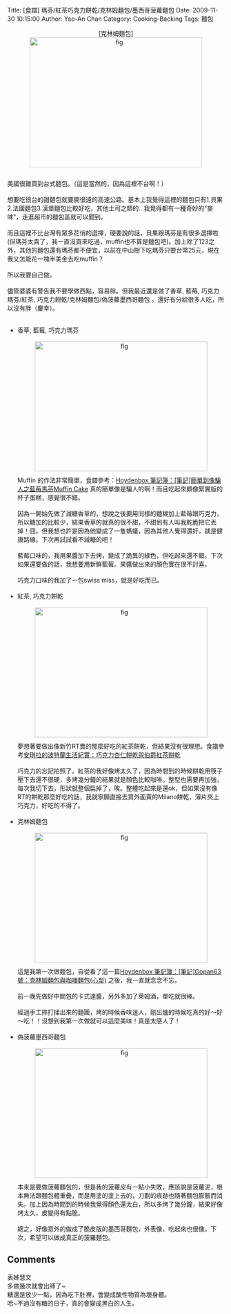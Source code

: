 Title: [食譜] 瑪芬/紅茶巧克力餅乾/克林姆麵包/墨西哥菠蘿麵包
Date: 2009-11-30 10:15:00
Author: Yao-An Chan
Category: Cooking-Backing
Tags: 麵包


<div class='post'>
<div style="text-align: center;">[克林姆麵包]<a onblur="try {parent.deselectBloggerImageGracefully();} catch(e) {}" href="http://1.bp.blogspot.com/_mvtDPM7iODU/SxQWz1RjvkI/AAAAAAAAE9Q/ryblLM1hTeo/s1600/DSC00629.JPG"><img style="margin: 0px auto 10px; display: block; text-align: center; cursor: pointer; width: 400px; height: 300px;" src="http://1.bp.blogspot.com/_mvtDPM7iODU/SxQWz1RjvkI/AAAAAAAAE9Q/ryblLM1hTeo/s400/DSC00629.JPG" alt="fig" id="BLOGGER_PHOTO_ID_5409974132108672578" border="0" /></a><br /></div>美國很難買到台式麵包。（這是當然的，因為這裡不台啊！）<br /><br />想要吃很台的甜麵包就要開很遠的高速公路。基本上我覺得這裡的麵包只有1.貝果2.法國麵包3.漢堡麵包比較好吃，其他土司之類的...我覺得都有一種奇妙的"麥味"，走進超市的麵包區就可以聞到。<br /><br />而且這裡不比台灣有眾多花俏的選擇，硬要說的話，貝果跟瑪芬是有很多選擇啦(但瑪芬太貴了，我一直沒買來吃過，muffin也不算是麵包吧)。加上除了123之外，其他的麵包還有瑪芬都不便宜，以前在中山樹下吃瑪芬只要台幣25元，現在我又怎能花一塊半美金去吃muffin？<br /><br />所以我要自己做。<br /><br />儘管婆婆有警告我不要學做西點，容易胖。但我最近還是做了香草, 藍莓, 巧克力瑪芬/紅茶, 巧克力餅乾/克林姆麵包/偽菠蘿墨西哥麵包 。還好有分給很多人吃，所以沒有胖（慶幸）。<br /><br /><ul><li>香草, 藍莓, 巧克力瑪芬<br /><br /><a onblur="try {parent.deselectBloggerImageGracefully();} catch(e) {}" href="http://4.bp.blogspot.com/_mvtDPM7iODU/SxQWW62OmCI/AAAAAAAAE9I/Nlk1EoOeDL0/s1600/DSC00625.JPG"><img style="margin: 0px auto 10px; display: block; text-align: center; cursor: pointer; width: 400px; height: 300px;" src="http://4.bp.blogspot.com/_mvtDPM7iODU/SxQWW62OmCI/AAAAAAAAE9I/Nlk1EoOeDL0/s400/DSC00625.JPG" alt="fig" id="BLOGGER_PHOTO_ID_5409973635388446754" border="0" /></a>Muffin 的作法非常簡單，食譜參考：<a href="http://www.wretch.cc/blog/hoydenbox/11130773">Hoydenbox 筆記簿：[筆記]簡單到像騙人之藍莓馬芬Muffin Cake</a>  真的簡單像是騙人的啊！而且吃起來頗像緊實版的杯子蛋糕，感覺很不錯。<br /><br />因為一開始先做了減糖香草的，想說之後要用同樣的麵糊加上藍莓跟巧克力，所以糖加的比較少，結果香草的就真的很不甜，不甜到有人叫我乾脆把它丟掉！囧。但我想也許是因為他變成了一隻螞蟻，因為其他人覺得還好，就是健康路線。下次再試試看不減糖的吧！<br /><br />藍莓口味的，我用果醬加下去烤，變成了詭異的綠色，但吃起來還不錯。下次如果還要做的話，我想要用新鮮藍莓。果醬做出來的顏色實在很不討喜。<br /><br />巧克力口味的我加了一包swiss miss，就是好吃而已。<br /><br /></li><li>紅茶, 巧克力餅乾<br /><br /><a onblur="try {parent.deselectBloggerImageGracefully();} catch(e) {}" href="http://1.bp.blogspot.com/_mvtDPM7iODU/SxQaXLhWUDI/AAAAAAAAE9Y/lXyxwAIsx9c/s1600/DSC00626.JPG"><img style="margin: 0px auto 10px; display: block; text-align: center; cursor: pointer; width: 400px; height: 300px;" src="http://1.bp.blogspot.com/_mvtDPM7iODU/SxQaXLhWUDI/AAAAAAAAE9Y/lXyxwAIsx9c/s400/DSC00626.JPG" alt="fig" id="BLOGGER_PHOTO_ID_5409978037910786098" border="0" /></a>夢想著要做出像新竹RT賣的那麼好吃的紅茶餅乾，但結果沒有很理想。食譜參考<a href="http://tw.myblog.yahoo.com/2006-twangela/article?mid=602&amp;prev=620&amp;next=597">安琪拉的波特蘭生活紀實：巧克力杏仁餅乾與伯爵紅茶餅乾<br /></a><br />巧克力的忘記拍照了。紅茶的我好像烤太久了，因為時間到的時候餅乾用筷子壓下去還不很硬，多烤幾分鐘的結果就是顏色比較咖啡。整型也需要再加強，每次我切下去，形狀就整個扁掉了，唉。整體吃起來是還ok，但如果沒有像RT的餅乾那麼好吃的話，我就寧願直接去買外面賣的Milano餅乾，薄片夾上巧克力，好吃的不得了。<br /><br /></li><li>克林姆麵包<br /><br /><a onblur="try {parent.deselectBloggerImageGracefully();} catch(e) {}" href="http://1.bp.blogspot.com/_mvtDPM7iODU/SxQeid0VyUI/AAAAAAAAE9g/oyxX_dLVJ3I/s1600/DSC00632.JPG"><img style="margin: 0px auto 10px; display: block; text-align: center; cursor: pointer; width: 400px; height: 300px;" src="http://1.bp.blogspot.com/_mvtDPM7iODU/SxQeid0VyUI/AAAAAAAAE9g/oyxX_dLVJ3I/s400/DSC00632.JPG" alt="fig" id="BLOGGER_PHOTO_ID_5409982629847353666" border="0" /></a>這是我第一次做麵包，自從看了這一篇<a href="http://www.wretch.cc/blog/hoydenbox/11149701#comment274587271">Hoydenbox 筆記簿：[筆記]Gopan63號：克林姆麵包與咖哩麵包(心型)</a> 之後，我一直就念念不忘。<br /><br />前一晚先做好中間包的卡式達醬，另外多加了萊姆酒，單吃就很棒。<br /><br />經過手工摔打揉出來的麵團，烤的時候香味迷人，剛出爐的時候吃真的好～好～吃！！沒想到我第一次做就可以這麼美味！真是太感人了！<br /><br /></li><li>偽菠蘿墨西哥麵包<br /><br /><a onblur="try {parent.deselectBloggerImageGracefully();} catch(e) {}" href="http://1.bp.blogspot.com/_mvtDPM7iODU/SxQg6XFlFqI/AAAAAAAAE9o/iVxE0pGuwkA/s1600/DSC00635.JPG"><img style="margin: 0px auto 10px; display: block; text-align: center; cursor: pointer; width: 400px; height: 300px;" src="http://1.bp.blogspot.com/_mvtDPM7iODU/SxQg6XFlFqI/AAAAAAAAE9o/iVxE0pGuwkA/s400/DSC00635.JPG" alt="fig" id="BLOGGER_PHOTO_ID_5409985239380727458" border="0" /></a>本來是要做菠蘿麵包的，但是我的菠蘿皮有一點小失敗，應該說是菠蘿泥，根本無法跟麵包體重疊，而是用塗的塗上去的，刀劃的痕跡也隨著麵包膨脹而消失。加上因為時間到的時候我覺得顏色還太白，所以多烤了幾分鐘，結果好像烤太久，皮變得有點脆。<br /><br />總之，好像意外的做成了脆皮版的墨西哥麵包，外表像，吃起來也很像。下次，希望可以做成真正的菠羅麵包。<br /></li></ul></div>
<h2>Comments</h2>
<div class='comments'>
<div class='comment'>
<div class='author'>表姊慧文</div>
<div class='content'>
多做幾次就會出師了~<br />糖還是放少一點，因為吃下肚裡，會變成酸性物質為壞身體。<br />哈~不過沒有糖的日子，真的會變成黑白的人生。</div>
</div>
</div>
